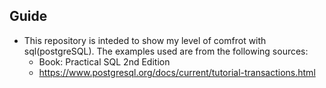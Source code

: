 ## Guide
  * This repository is inteded to show my level of comfrot with sql(postgreSQL). The examples used are from the following sources:
    + Book: Practical SQL 2nd Edition
    + https://www.postgresql.org/docs/current/tutorial-transactions.html